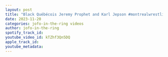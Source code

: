 ```yaml
---
layout: post
title: "Black Québécois Jeremy Prophet and Karl Jepson #montrealwrestling"
date: 2023-11-20
categories: jofo-in-the-ring videos
author: jofo-in-the-ring
spotify_track_id: 
youtube_video_id: kTZhf3Qn5DQ
apple_track_id: 
youtube_metadata: 
---
```

